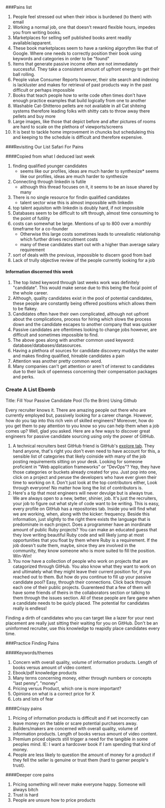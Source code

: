 ###Pains list

1. People feel stressed out when their inbox is burdened (to them) with email
2. Working a normal job, one that doesn't reward flexible hours, impedes you from writing books.
3. Marketplaces for selling self published books arent readily available/apparent.
4. These book marketplaces seem to have a ranking algorythm like that of Google. Where one needs to correctly position their book using keywords and categories in order to be "found"
5. Items that generate passive income often are not immediately successful. They take a consistent amount of upfront energy to get their ball rolling.
6. People value Consumer Reports however, their site search and indexing is lackluster and makes for retrieval of past products way in the past difficult or perhaps impossible
7. Books that teach people how to write code often times don't have enough practice examples that build logically from one to another
8. Washable Cat-Shitteroo pellets are not available in all Cat shiteing systems therefore leading folks with shitty cats to throw away there pellets and buy more
9. Large images, like those that depict before and after pictures of rooms are hard to scale on the plethora of viewports/screens
10. It is best to tackle home improvement in chuncks but scheduleing this and keeping to the schedule is difficult and therefore expensive.

###Revisiting Our List Safari For Pains

####Copied from what I deduced last week

1. finding qualified younger candidates
    * seems like our profiles, ideas are much harder to synthesize* seems like our profiles, ideas are much harder  to synthesize
1. Connecting through linkedin is futile
    * although this thread focuses on it, it seems to be an issue shared by many
1. There is no single resource for findin qualified candidates
    * talent sector wise this is almost impossible with linkedin
1. top talent aquisiton with linkedin is doubly hard, if not impossible
1. Databases seem to be difficult to sift through, almost time consuming to the point of futility
1. costs can somewhat be large. Mentions of up to 800 over a monthly timeframe for a co-founder
    * Otherwise this large costs sometimes leads to unrealistic relationship which further drives recruitment costs
    * many of these candidates start out with a higher than average salary requirement
1. sort of deals with the previous, impossible to discern good from bad
1. Lack of trully objective review of the people currently looking for a job

#### Information discerned this week

1. The top listed keyword through last weeks work was definitely "candidate". This would make
sense due to this being the focal point of the whole career.
1. Although, quality candidates exist in the pool of potential candidates, these people are constantly
being offered positions which allows them to be flakey.
1. Candidates often have their own complicated, although not upfront about the complications, process
for hiring which slows the process down and the candidate escapes to another company that was quicker
1. Passive candidates are oftentimes looking to change jobs however, are difficult and sometimes impossible
to find.
1. The above goes along with another common used keyword: database/databases/datasources.
1. Having a plethora of sources for candidate discovery muddys the water and makes finding qualified, hireable
candidates a pain
1. Attention was another pretty common word.
1. Many companies can't get attention or aren't of interest to candidates due to their lack of
openness concerning their compensation packages and perks.


### Create A List Ebomb

Title: Fill Your Passive Candidate Pool (To the Brim) Using Github

Every recruiter knows it. There are amazing people out there who are currently employed but, passively looking
for a career change. However, how do you tap into this rich vein of skilled engineers? Moreover, how do you get
them to pay attention to you know so you can help them when a job comes up? Well, glad you asked. Here are a few ways
to discover great engineers for passive candidate sourcing using only the power of GitHub.

1. A technical recruiters best GitHub friend is GitHub's [explore tab][1]. They hand anyone, that's right you don't even need to have
account for this, a sensible list of categories that likely coinside with many of the job posting requirements sitting on your desk.
Looking for someone proficient in "Web application frameworks" or "DevOps"? Yep, they have those categories or buckets already created
for you. Just pop into one, click on a project and peruse the developers who have ever given their time to working on it. Don't just look
at the top contributors either, Look through everyone! No matter how long the list of contributors is.
1. Here's a tip that most engineers will never devulge but is always true. We are always open to a new, better,
shinier, job. It's just the recruiters, your job to figure out what style of code want to be writing.
This is easy, every profile on GitHub has a repositories tab. Inside you will find what we are working, when, along with the kicker:
frequency. Beside this information, just slightly to the right there exists the language that is predominate in each project.
Does a programmer have an inordinate amount of public Ruby projects? You can make an educated guess that they love writing beautiful Ruby
code and will likely jump at most opportunities that you float by them where Ruby is a requirement. If the job doesn't suite them, maybe, since
they are involved in the community, they know someone who is more suited to fill the position. Win-Win!
1. You now have a collection of people who work on projects that are catagorized through GitHub. You also know what they want to work on
and ultimately what they might leave their current position for, if you reached out to them. But how do you continue to fill up your passive candidate
pool? Easy, through their connections. Click back through each one of their public projects. Guarenteed that a few of them will have some friends of theirs
in the collaborators section or talking to them through the issues section. All of these people are fare game when a candidate needs to be quicly placed.
The potential for candidates really is endless!

Finding a dirth of candidates who you can target like a lazer for your next placement are really just sitting their waiting for you on GitHub.
Don't be an uninformed recruiter, use this knowledge to reapidly place candidates every time.

[1]: https://github.com/showcases

###Practice Finding Pains

####Keywords/themes

1. Concern with overall quality, volume of information products. Length of books versus amount of video content.
1. Ebook/pdf knowledge products
1. Many terms concerning money, either through numbers or concepts "last penny", "money"
1. Pricing versus Product, which one is more important?
1. Opinions on what is a correct price for X
1. Lots and lots of fear

####Crispy pains

1. Pricing of information products is difficult and if set incorrectly can leave money on the table or scare potential purchasers away.
1. Builders/makers are concerned with overall quality, volume of information products. Length of books versus amount of video content.
1. Premium priced objects still trigger a need for the tangible in some peoples mind. IE: I want a hardcover book if I am spending that kind of money.
1. People are less likely to question the amount of money for a product if they fell the seller is genuine or trust them (hard to garner people's trust).

####Deeper core pains

1. Pricing something will never make everyone happy. Someone will always bitch
1. Trust is hard
1. People are unsure how to price products
